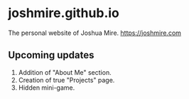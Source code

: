 # joshmire.github.io
The personal website of Joshua Mire.  https://joshmire.com

## Upcoming updates
1. Addition of "About Me" section.
2. Creation of true "Projects" page.
3. Hidden mini-game.
